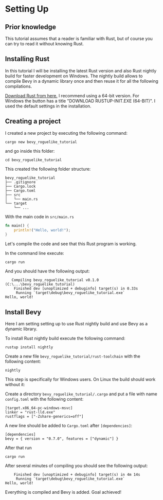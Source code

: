 # Setting Up

## Prior knowledge

This tutorial assumes that a reader is familiar with Rust, but of course you can try to read it without knowing Rust.
## Installing Rust

In this tutorial I will be installing the latest Rust version and also Rust nightly build for faster development on Windows. The nightly build allows to compile Bevy in a dynamic library once and then reuse it for all the following compilations.

[Download Rust from here.](https://www.rust-lang.org/tools/install) I recommend using a 64-bit version. For Windows the button has a title "DOWNLOAD RUSTUP-INIT.EXE (64-BIT)". I used the default settings in the installation.

## Creating a project
I created a new project by executing the following command:
```
cargo new bevy_roguelike_tutorial
```

and go inside this folder:
```
cd bevy_roguelike_tutorial
```
This created the following folder structure:
```
bevy_roguelike_tutorial
├── .gitignore
├── Cargo.lock
├── Cargo.toml
├── src
│   └── main.rs
└── target
    └── ...
```

With the main code in `src/main.rs`
```rust
fn main() {
    println!("Hello, world!");
}
```

Let's compile the code and see that this Rust program is working.

In the command line execute:
```
cargo run
```
And you should have the following output:
```
   Compiling bevy_roguelike_tutorial v0.1.0 (C:\...\bevy_roguelike_tutorial)
    Finished dev [unoptimized + debuginfo] target(s) in 0.33s
     Running `target\debug\bevy_roguelike_tutorial.exe`
Hello, world!
```

## Install Bevy

Here I am setting setting up to use Rust nightly build and use Bevy as a dynamic library.

To install Rust nightly build execute the following command:
```
rustup install nightly
```

Create a new file `bevy_roguelike_tutorial/rust-toolchain` with the following content:
```
nightly
```
This step is specifically for Windows users. On Linux the build should work without it:

Create a directory `bevy_roguelike_tutorial/.cargo` and put a file with name `config.toml` with the following content:
```
[target.x86_64-pc-windows-msvc]
linker = "rust-lld.exe"
rustflags = ["-Zshare-generics=off"]
```

A new line should be added to `Cargo.toml` after `[dependencies]`:
```
[dependencies]
bevy = { version = "0.7.0", features = ["dynamic"] }
```

After that run
```
cargo run
```

After several minutes of compiling you should see the following output:
```
    Finished dev [unoptimized + debuginfo] target(s) in 4m 14s
     Running `target\debug\bevy_roguelike_tutorial.exe`
Hello, world!
```

Everything is compiled and Bevy is added. Goal achieved!



